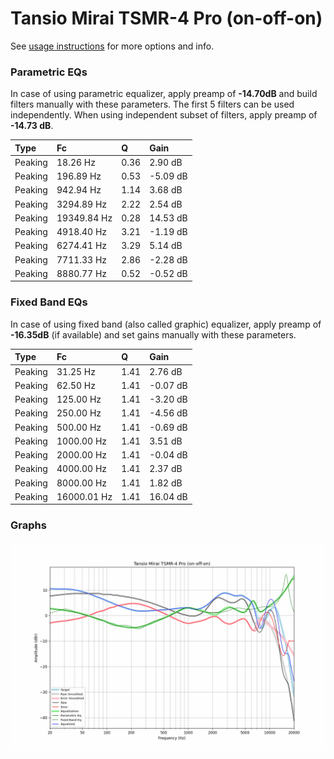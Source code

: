 # Tansio Mirai TSMR-4 Pro (on-off-on)
See [usage instructions](https://github.com/jaakkopasanen/AutoEq#usage) for more options and info.

### Parametric EQs
In case of using parametric equalizer, apply preamp of **-14.70dB** and build filters manually
with these parameters. The first 5 filters can be used independently.
When using independent subset of filters, apply preamp of **-14.73 dB**.

| Type    | Fc          |    Q | Gain     |
|:--------|:------------|:-----|:---------|
| Peaking | 18.26 Hz    | 0.36 | 2.90 dB  |
| Peaking | 196.89 Hz   | 0.53 | -5.09 dB |
| Peaking | 942.94 Hz   | 1.14 | 3.68 dB  |
| Peaking | 3294.89 Hz  | 2.22 | 2.54 dB  |
| Peaking | 19349.84 Hz | 0.28 | 14.53 dB |
| Peaking | 4918.40 Hz  | 3.21 | -1.19 dB |
| Peaking | 6274.41 Hz  | 3.29 | 5.14 dB  |
| Peaking | 7711.33 Hz  | 2.86 | -2.28 dB |
| Peaking | 8880.77 Hz  | 0.52 | -0.52 dB |

### Fixed Band EQs
In case of using fixed band (also called graphic) equalizer, apply preamp of **-16.35dB**
(if available) and set gains manually with these parameters.

| Type    | Fc          |    Q | Gain     |
|:--------|:------------|:-----|:---------|
| Peaking | 31.25 Hz    | 1.41 | 2.76 dB  |
| Peaking | 62.50 Hz    | 1.41 | -0.07 dB |
| Peaking | 125.00 Hz   | 1.41 | -3.20 dB |
| Peaking | 250.00 Hz   | 1.41 | -4.56 dB |
| Peaking | 500.00 Hz   | 1.41 | -0.69 dB |
| Peaking | 1000.00 Hz  | 1.41 | 3.51 dB  |
| Peaking | 2000.00 Hz  | 1.41 | -0.04 dB |
| Peaking | 4000.00 Hz  | 1.41 | 2.37 dB  |
| Peaking | 8000.00 Hz  | 1.41 | 1.82 dB  |
| Peaking | 16000.01 Hz | 1.41 | 16.04 dB |

### Graphs
![](./Tansio%20Mirai%20TSMR-4%20Pro%20(on-off-on).png)